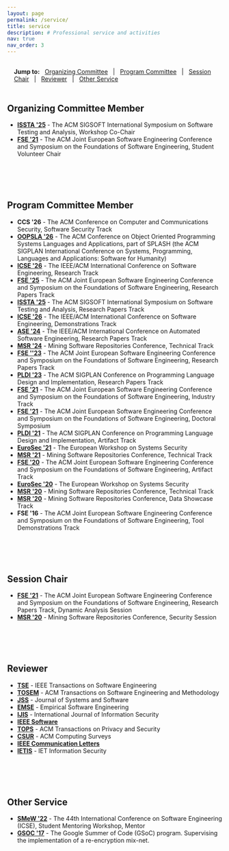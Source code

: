 ```yaml
---
layout: page
permalink: /service/
title: service
description: # Professional service and activities
nav: true
nav_order: 3
---
```


<!-- Quick Navigation -->
<div class="service-navigation" style="margin-bottom: 2rem; padding: 1rem; background-color: var(--global-card-bg-color); border-radius: 8px;">
  <strong>Jump to:</strong>
   <span onclick="document.getElementById('organizing').scrollIntoView({behavior: 'smooth'})" style="cursor: pointer; color: var(--global-theme-color); margin: 0 0.5rem; text-decoration: underline;">Organizing Committee</span> | 
 <span onclick="document.getElementById('pc-member').scrollIntoView({behavior: 'smooth'})" style="cursor: pointer; color: var(--global-theme-color); margin: 0 0.5rem; text-decoration: underline;">Program Committee</span> | 
  <span onclick="document.getElementById('session').scrollIntoView({behavior: 'smooth'})" style="cursor: pointer; color: var(--global-theme-color); margin: 0 0.5rem; text-decoration: underline;">Session Chair</span> | 
  <span onclick="document.getElementById('reviewer').scrollIntoView({behavior: 'smooth'})" style="cursor: pointer; color: var(--global-theme-color); margin: 0 0.5rem; text-decoration: underline;">Reviewer</span> | 
  <span onclick="document.getElementById('other').scrollIntoView({behavior: 'smooth'})" style="cursor: pointer; color: var(--global-theme-color); margin: 0 0.5rem; text-decoration: underline;">Other Service</span>
</div>

## <span id="organizing"><b>Organizing Committee Member</b></span>

- **[ISSTA '25](https://conf.researchr.org/committee/issta-2025/issta-2025-organizing-committee)** -
  The ACM SIGSOFT International Symposium on Software Testing and Analysis,
  Workshop Co-Chair
- **[FSE '21](https://2021.esec-fse.org/committee/fse-2021-organizing-committee)** -
  The ACM Joint European Software Engineering Conference and Symposium on the Foundations
  of Software Engineering, Student Volunteer Chair

<div style="width: 100%; height: 3px; background: linear-gradient(to right, transparent, var(--global-theme-color), transparent); margin: 3rem 0;"></div>

## <span id="pc-member"><b>Program Committee Member</b></span>

- **CCS '26** - The ACM Conference on Computer and Communications Security, Software Security Track
- **[OOPSLA '26](https://conf.researchr.org/committee/splash-2026/splash-2026-research-papers-research-papers)** -
  The ACM Conference on Object Oriented Programming
  Systems Languages and Applications,
  part of SPLASH (the ACM SIGPLAN International Conference on Systems, Programming,
  Languages and Applications: Software for Humanity)
- **[ICSE '26](https://conf.researchr.org/committee/icse-2026/icse-2026-research-track-research-track)** -
  The IEEE/ACM International Conference on Software Engineering, Research Track
- **[FSE '25](https://conf.researchr.org/committee/fse-2025/fse-2025-papers-program-committee)** -
  The ACM Joint European Software Engineering Conference and Symposium on the Foundations
  of Software Engineering, Research Papers Track
- **[ISSTA '25](https://conf.researchr.org/committee/issta-2025/issta-2025-papers-program-committee)** -
  The ACM SIGSOFT International Symposium on Software Testing and Analysis, Research Papers Track
- **[ICSE '26](https://conf.researchr.org/committee/icse-2025/icse-2025-demonstrations-demonstrations)** -
  The IEEE/ACM International Conference on Software Engineering, Demonstrations Track
- **[ASE '24](https://conf.researchr.org/committee/ase-2024/ase-2024-papers-program-committee)** -
  The IEEE/ACM International Conference on Automated Software Engineering, Research Papers Track
- **[MSR '24](https://2024.msrconf.org/committee/msr-2024-technical-papers-program-committee)** -
  Mining Software Repositories Conference, Technical Track
- **[FSE ''23](https://2023.esec-fse.org/committee/fse-2023-research-papers-program-committee)** -
  The ACM Joint European Software Engineering Conference and Symposium on the Foundations
  of Software Engineering, Research Papers Track
- **[PLDI '23](https://pldi23.sigplan.org/committee/pldi-2023-pldi-review-committee)** -
  The ACM SIGPLAN Conference on Programming Language Design and Implementation,
  Research Papers Track
- **[FSE '21](https://2021.esec-fse.org/committee/fse-2021-industry-program-committee)** -
  The ACM Joint European Software Engineering Conference and Symposium on the Foundations
  of Software Engineering, Industry Track
- **[FSE '21](https://2021.esec-fse.org/committee/fse-2021-doctoral-symposium-program-committee)** -
  The ACM Joint European Software Engineering Conference and Symposium on the Foundations
  of Software Engineering, Doctoral Symposium
- **[PLDI '21](https://pldi21.sigplan.org/committee/pldi-2021-PLDI-Research-Artifacts-artifact-evaluation-committee)** -
  The ACM SIGPLAN Conference on Programming Language Design and Implementation, Artifact Track
- **[EuroSec '21](https://concordia-h2020.eu/eurosec-2021/)** - The European Workshop on Systems Security
- **[MSR '21](https://2021.msrconf.org/committee/msr-2021-technical-papers-program-committee)** -
  Mining Software Repositories Conference, Technical Track
- **[FSE '20](https://2020.esec-fse.org/committee/esecfse-2020-artifacts-program-committee)** -
  The ACM Joint European Software Engineering Conference and Symposium on the Foundations
  of Software Engineering, Artifact Track
- **[EuroSec '20](https://www.concordia-h2020.eu/eurosec-2020/)** -
  The European Workshop on Systems Security
- **[MSR '20](https://2020.msrconf.org/committee/msr-2020-papers-program-committee)** -
  Mining Software Repositories Conference, Technical Track
- **[MSR '20](https://2020.msrconf.org/committee/msr-2020-data-showcase-program-committee)** -
  Mining Software Repositories Conference, Data Showcase Track
- **FSE '16** - The ACM Joint European Software Engineering Conference and Symposium
  on the Foundations of Software Engineering, Tool Demonstrations Track

<div style="width: 100%; height: 3px; background: linear-gradient(to right, transparent, var(--global-theme-color), transparent); margin: 3rem 0;"></div>

## <span id="session"><b>Session Chair</b></span>

- **[FSE '21](https://2021.esec-fse.org/track/fse-2021-papers?)** -
  The ACM Joint European Software Engineering Conference and Symposium on the Foundations
  of Software Engineering, Research Papers Track, Dynamic Analysis Session
- **[MSR '20](https://2020.msrconf.org/track/msr-2020-papers?#program)** -
  Mining Software Repositories Conference, Security Session

<div style="width: 100%; height: 3px; background: linear-gradient(to right, transparent, var(--global-theme-color), transparent); margin: 3rem 0;"></div>

## <span id="reviewer"><b>Reviewer</b></span>

<!-- ### Journals -->

- **[TSE](https://www.computer.org/csdl/journal/ts)** - IEEE Transactions on Software Engineering
- **[TOSEM](https://dl.acm.org/journal/tosem)** - ACM Transactions on Software Engineering and Methodology
- **[JSS](https://www.sciencedirect.com/journal/journal-of-systems-and-software)** -
  Journal of Systems and Software
- **[EMSE](https://link.springer.com/journal/10664)** - Empirical Software Engineering
- **[IJIS](https://link.springer.com/journal/10207)** - International Journal of Information Security
- **[IEEE Software](https://ieeexplore.ieee.org/xpl/RecentIssue.jsp?punumber=52)**
- **[TOPS](https://dl.acm.org/journal/tops)** - ACM Transactions on Privacy and Security
- **[CSUR](https://dl.acm.org/journal/csur)** - ACM Computing Surveys
- **[IEEE Communication Letters](https://ieeexplore.ieee.org/xpl/RecentIssue.jsp?punumber=4234)**
- **[IETIS](https://ietresearch.onlinelibrary.wiley.com/journal/ietis)** - IET Information Security

<div style="width: 100%; height: 3px; background: linear-gradient(to right, transparent, var(--global-theme-color), transparent); margin: 3rem 0;"></div>

## <span id="other"><b>Other Service</b></span>

- **[SMeW '22](https://conf.researchr.org/track/icse-2022/icse-2022-smew---student-mentoring-workshop)** -
  The 44th International Conference on Software Engineering (ICSE),
  Student Mentoring Workshop, Mentor
- **[GSOC '17](https://summerofcode.withgoogle.com/archive/2017/projects/5469134313750528)** -
The Google Summer of Code (GSoC) program.
Supervising the implementation of a re-encryption mix-net.
<!-- Ref. number: 5469134313750528 -->
